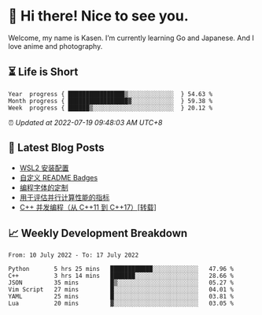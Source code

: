 <h1>👋 Hi there! Nice to see you.</h1>

Welcome, my name is Kasen. I’m currently learning Go and Japanese. And I love anime and photography.


## ⏳ Life is Short

<!-- Start of Time Progress Bar -->
``` text
Year  progress { ████████████████▒░░░░░░░░░░░░░  } 54.63 %
Month progress { █████████████████▓░░░░░░░░░░░░  } 59.38 %
Week  progress { ██████▒░░░░░░░░░░░░░░░░░░░░░░░  } 20.12 %
```

⏰ *Updated at 2022-07-19 09:48:03 AM UTC+8*

<!-- End of Time Progress Bar -->

## 📝 Latest Blog Posts

<!-- BLOG-POST-LIST:START -->
- [WSL2 安装配置](https://blog.imkasen.com/wsl2-config.html)
- [自定义 README Badges](https://blog.imkasen.com/custom-readme-badges.html)
- [编程字体的定制](https://blog.imkasen.com/coding-fonts-configuration.html)
- [用于评估并行计算性能的指标](https://blog.imkasen.com/parallel-performance-metrics.html)
- [C++ 并发编程（从 C++11 到 C++17）[转载]](https://blog.imkasen.com/cpp-concurrency.html)
<!-- BLOG-POST-LIST:END -->

## 📈 Weekly Development Breakdown

<!--START_SECTION:waka-->

```text
From: 10 July 2022 - To: 17 July 2022

Python       5 hrs 25 mins   ████████████░░░░░░░░░░░░░   47.96 %
C++          3 hrs 14 mins   ███████░░░░░░░░░░░░░░░░░░   28.66 %
JSON         35 mins         █▒░░░░░░░░░░░░░░░░░░░░░░░   05.27 %
Vim Script   27 mins         █░░░░░░░░░░░░░░░░░░░░░░░░   04.01 %
YAML         25 mins         █░░░░░░░░░░░░░░░░░░░░░░░░   03.81 %
Lua          20 mins         ▓░░░░░░░░░░░░░░░░░░░░░░░░   03.05 %
```

<!--END_SECTION:waka-->
